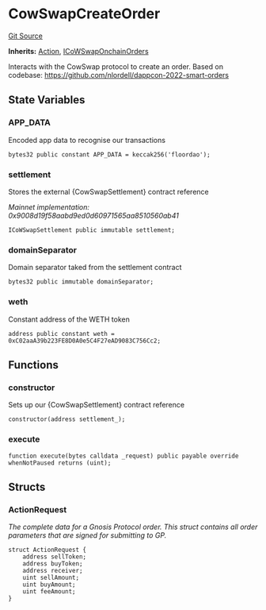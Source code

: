 # CowSwapCreateOrder
[Git Source](https://github.com/FloorDAO/floor-v2/blob/fd4de86a192de96d73fe2e56a84ec542b57b1c69/src/contracts/actions/cowswap/CreateOrder.sol)

**Inherits:**
[Action](/src/contracts/actions/Action.sol/contract.Action.md), [ICoWSwapOnchainOrders](/src/interfaces/cowswap/CoWSwapOnchainOrders.sol/contract.ICoWSwapOnchainOrders.md)

Interacts with the CowSwap protocol to create an order.
Based on codebase:
https://github.com/nlordell/dappcon-2022-smart-orders


## State Variables
### APP_DATA
Encoded app data to recognise our transactions


```solidity
bytes32 public constant APP_DATA = keccak256('floordao');
```


### settlement
Stores the external {CowSwapSettlement} contract reference

*Mainnet implementation: 0x9008d19f58aabd9ed0d60971565aa8510560ab41*


```solidity
ICoWSwapSettlement public immutable settlement;
```


### domainSeparator
Domain separator taked from the settlement contract


```solidity
bytes32 public immutable domainSeparator;
```


### weth
Constant address of the WETH token


```solidity
address public constant weth = 0xC02aaA39b223FE8D0A0e5C4F27eAD9083C756Cc2;
```


## Functions
### constructor

Sets up our {CowSwapSettlement} contract reference


```solidity
constructor(address settlement_);
```

### execute


```solidity
function execute(bytes calldata _request) public payable override whenNotPaused returns (uint);
```

## Structs
### ActionRequest
*The complete data for a Gnosis Protocol order. This struct contains
all order parameters that are signed for submitting to GP.*


```solidity
struct ActionRequest {
    address sellToken;
    address buyToken;
    address receiver;
    uint sellAmount;
    uint buyAmount;
    uint feeAmount;
}
```

